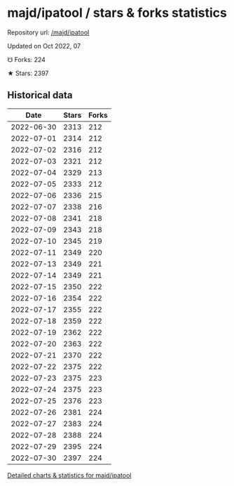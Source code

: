 # majd/ipatool / stars & forks statistics

Repository url: [/majd/ipatool](https://github.com/majd/ipatool)

Updated on Oct 2022, 07

☋ Forks: 224

★ Stars: 2397

## Historical data
| Date | Stars | Forks |
|------|-------|-------|
| 2022-06-30 | 2313 | 212 | 
| 2022-07-01 | 2314 | 212 | 
| 2022-07-02 | 2316 | 212 | 
| 2022-07-03 | 2321 | 212 | 
| 2022-07-04 | 2329 | 213 | 
| 2022-07-05 | 2333 | 212 | 
| 2022-07-06 | 2336 | 215 | 
| 2022-07-07 | 2338 | 216 | 
| 2022-07-08 | 2341 | 218 | 
| 2022-07-09 | 2343 | 218 | 
| 2022-07-10 | 2345 | 219 | 
| 2022-07-11 | 2349 | 220 | 
| 2022-07-13 | 2349 | 221 | 
| 2022-07-14 | 2349 | 221 | 
| 2022-07-15 | 2350 | 222 | 
| 2022-07-16 | 2354 | 222 | 
| 2022-07-17 | 2355 | 222 | 
| 2022-07-18 | 2359 | 222 | 
| 2022-07-19 | 2362 | 222 | 
| 2022-07-20 | 2363 | 222 | 
| 2022-07-21 | 2370 | 222 | 
| 2022-07-22 | 2375 | 222 | 
| 2022-07-23 | 2375 | 223 | 
| 2022-07-24 | 2375 | 223 | 
| 2022-07-25 | 2376 | 223 | 
| 2022-07-26 | 2381 | 224 | 
| 2022-07-27 | 2383 | 224 | 
| 2022-07-28 | 2388 | 224 | 
| 2022-07-29 | 2395 | 224 | 
| 2022-07-30 | 2397 | 224 | 


[Detailed charts & statistics for majd/ipatool](https://reviewgithub.com/rep/majd/ipatool)
